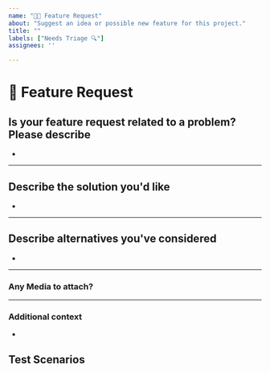 ```yaml
---
name: "🚀🆕 Feature Request"
about: "Suggest an idea or possible new feature for this project."
title: ""
labels: ["Needs Triage 🔍"]
assignees: ''

---
```


# 🚀 Feature Request
<!-- Do read the 100ms Docs: https://www.100ms.live/docs -->
<!-- You can ask your questions on 100ms Discord as well: https://100ms.live/discord -->

## Is your feature request related to a problem? Please describe
<!-- A clear and concise description of what the problem is. Ex. I'm always frustrated when [...] -->

*

---

## **Describe the solution you'd like**
<!-- A clear and concise description of what you want to happen. -->

*

---

## **Describe alternatives you've considered**
<!-- A clear and concise description of any alternative solutions or features you've considered. -->

*

---

### Any Media to attach?
<!-- If applicable, add screenshots or videos to help explain your request. -->

---


### **Additional context**
<!-- Add any other context or additional information about the problem here.-->

*


## Test Scenarios

<!--

Oh, hi there! 😄

To expedite issue processing, please search open and closed issues before submitting a new one.
Please read our Rules of Conduct at this repository's `.github/CODE_OF_CONDUCT.md`

-->
